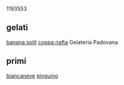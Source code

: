 1193553
## gelati
[banana split](./gelati/banana_split)
[coppa nafta](./gelati/coppa_nafta)
Gelateria Padovana
## primi
[biancaneve](./budini/biancaneve.md)
[pinguino](./budini/pinguino.md)
